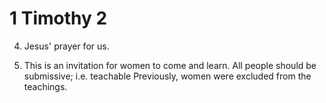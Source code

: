 # 1 Timothy 2


4) Jesus' prayer for us.


11) This is an invitation for women to come and learn. 
  All people should be submissive; i.e. teachable
  Previously, women were excluded from the teachings.

